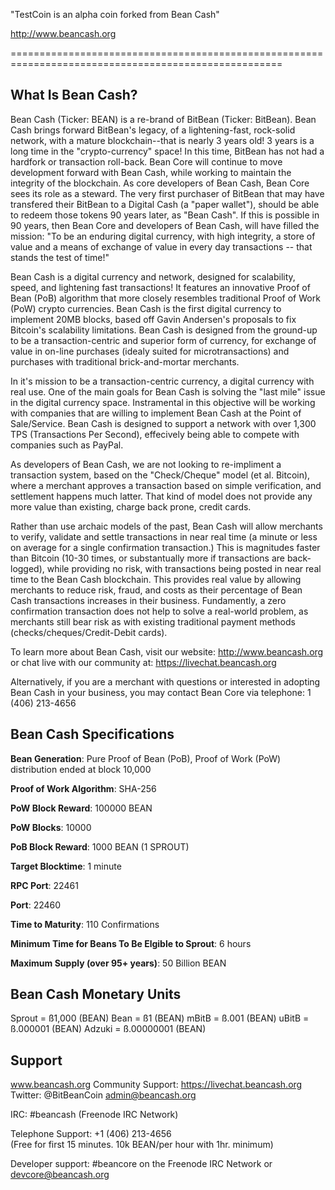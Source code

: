 
"TestCoin is an alpha coin forked from Bean Cash"

http://www.beancash.org

=====================================================================================================


What Is Bean Cash?
-----------------------------------------------------------------------------------------------------

Bean Cash (Ticker: BEAN) is a re-brand of BitBean (Ticker: BitBean).
Bean Cash brings forward BitBean's legacy, of a lightening-fast, rock-solid network, with a
mature blockchain--that is nearly 3 years old! 3 years is a long time in the "crypto-currency"
space! In this time, BitBean has not had a hardfork or transaction roll-back. Bean Core will
continue to move development forward with Bean Cash, while working to maintain the integrity
of the blockchain. As core developers of Bean Cash, Bean Core sees its role as a steward.
The very first purchaser of BitBean that may have transfered their BitBean to a Digital Cash
(a "paper wallet"), should be able to redeem those tokens 90 years later, as "Bean Cash". If
this is possible in 90 years, then Bean Core and developers of Bean Cash, will have filled
the mission:  "To be an enduring digital currency, with high integrity, a store of value and
a means of exchange of value in every day transactions -- that stands the test of time!"

Bean Cash is a digital currency and network, designed for scalability,
speed, and lightening fast transactions! It features an innovative Proof of Bean (PoB)
algorithm that more closely resembles traditional Proof of Work (PoW) crypto currencies.
Bean Cash is the first digital currency to implement 20MB blocks, based off Gavin Andersen's
proposals to fix Bitcoin's scalability limitations. Bean Cash is designed from the ground-up
to be a transaction-centric and superior form of currency, for exchange of value in on-line
purchases (idealy suited for microtransactions) and purchases with traditional
brick-and-mortar merchants.

In it's mission to be a transaction-centric currency, a digital currency with real use. One
of the main goals for Bean Cash is solving the "last mile" issue in the digital currency space.
Instramental in this objective will be working with companies that are willing to implement
Bean Cash at the Point of Sale/Service. Bean Cash is designed to support a network with over
1,300 TPS (Transactions Per Second), effecively being able to compete with companies such as
PayPal.

As developers of Bean Cash, we are not looking to re-impliment a transaction system, based on
the "Check/Cheque" model (et al. Bitcoin), where a merchant approves a transaction based on
simple verification, and settlement happens much latter. That kind of model does not provide
any more value than existing, charge back prone, credit cards.

Rather than use archaic models of the past, Bean Cash will allow merchants to verify, validate
and settle transactions in near real time (a minute or less on average for a single confirmation
transaction.) This is magnitudes faster than Bitcoin (10-30 times, or substantually more if
transactions are back-logged), while providing no risk, with transactions being posted in near
real time to the Bean Cash blockchain. This provides real value by allowing  merchants to reduce
risk, fraud, and costs as their percentage of Bean Cash transactions increases in their business.
Fundamently, a zero confirmation transaction does not help to solve a real-world problem,
as merchants still bear risk as with existing traditional payment methods
(checks/cheques/Credit-Debit cards).

To learn more about Bean Cash, visit our website:  http://www.beancash.org or chat live with
our community at:  https://livechat.beancash.org

Alternatively, if you are a merchant with questions or interested in adopting Bean Cash in your
business, you may contact Bean Core via telephone:  1 (406) 213-4656



Bean Cash Specifications
-----------------------------------------------------------------------------------------------------

**Bean Generation**: Pure Proof of Bean (PoB), Proof of Work (PoW) distribution ended at block 10,000

**Proof of Work Algorithm**: SHA-256

**PoW Block Reward**: 100000 BEAN

**PoW Blocks**: 10000

**PoB Block Reward**: 1000 BEAN (1 SPROUT)
                          
**Target Blocktime**: 1 minute

**RPC Port**: 22461

**Port**: 22460

**Time to Maturity**: 110 Confirmations

**Minimum Time for Beans To Be Elgible to Sprout**: 6 hours

**Maximum Supply (over 95+ years)**: 50 Billion BEAN


Bean Cash Monetary Units
------------------------------------------------------------------------------------------

Sprout = ß1,000 (BEAN)
Bean = ß1 (BEAN)
mBitB = ß.001 (BEAN)
uBitB = ß.000001 (BEAN)
Adzuki = ß.00000001 (BEAN)

Support
------------------------------------------------------------------------------------------
www.beancash.org
Community Support:  https://livechat.beancash.org
Twitter:  @BitBeanCoin
admin@beancash.org

IRC: #beancash (Freenode IRC Network)

Telephone Support:  +1 (406) 213-4656  
(Free for first 15 minutes. 10k BEAN/per hour with 1hr. minimum)

Developer support:  #beancore on the Freenode IRC Network or devcore@beancash.org
